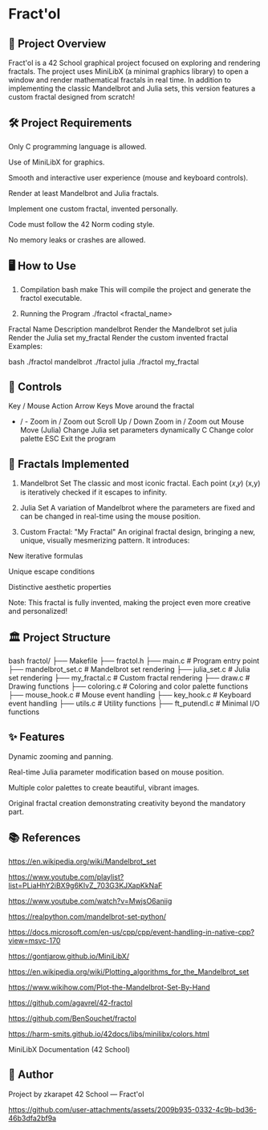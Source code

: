 # Fract'ol

## 📖 Project Overview
Fract'ol is a 42 School graphical project focused on exploring and rendering fractals.
The project uses MiniLibX (a minimal graphics library) to open a window and render mathematical fractals in real time.
In addition to implementing the classic Mandelbrot and Julia sets, this version features a custom fractal designed from scratch!

## 🛠 Project Requirements
Only C programming language is allowed.

Use of MiniLibX for graphics.

Smooth and interactive user experience (mouse and keyboard controls).

Render at least Mandelbrot and Julia fractals.

Implement one custom fractal, invented personally.

Code must follow the 42 Norm coding style.

No memory leaks or crashes are allowed.

## 🖥 How to Use
1. Compilation
bash
make
This will compile the project and generate the fractol executable.

2. Running the Program
./fractol <fractal_name>

Fractal Name	Description
mandelbrot	Render the Mandelbrot set
julia	Render the Julia set
my_fractal	Render the custom invented fractal
Examples:

bash
./fractol mandelbrot
./fractol julia
./fractol my_fractal
## 🧩 Controls

Key / Mouse	Action
Arrow Keys	Move around the fractal
+ / -	Zoom in / Zoom out
Scroll Up / Down	Zoom in / Zoom out
Mouse Move (Julia)	Change Julia set parameters dynamically
C	Change color palette
ESC	Exit the program
## 🧠 Fractals Implemented
1. Mandelbrot Set
The classic and most iconic fractal.
Each point 
(𝑥,𝑦)
(x,y) is iteratively checked if it escapes to infinity.

2. Julia Set
A variation of Mandelbrot where the parameters are fixed and can be changed in real-time using the mouse position.

3. Custom Fractal: "My Fractal"
An original fractal design, bringing a new, unique, visually mesmerizing pattern.
It introduces:

New iterative formulas

Unique escape conditions

Distinctive aesthetic properties

Note:
This fractal is fully invented, making the project even more creative and personalized!

## 🏛 Project Structure
bash
fractol/
├── Makefile
├── fractol.h
├── main.c            # Program entry point
├── mandelbrot_set.c   # Mandelbrot set rendering
├── julia_set.c        # Julia set rendering
├── my_fractal.c       # Custom fractal rendering
├── draw.c             # Drawing functions
├── coloring.c         # Coloring and color palette functions
├── mouse_hook.c       # Mouse event handling
├── key_hook.c         # Keyboard event handling
├── utils.c            # Utility functions
├── ft_putendl.c       # Minimal I/O functions
## ✨ Features
Dynamic zooming and panning.

Real-time Julia parameter modification based on mouse position.

Multiple color palettes to create beautiful, vibrant images.

Original fractal creation demonstrating creativity beyond the mandatory part.

## 📚 References

https://en.wikipedia.org/wiki/Mandelbrot_set

https://www.youtube.com/playlist?list=PLiaHhY2iBX9g6KIvZ_703G3KJXapKkNaF

https://www.youtube.com/watch?v=MwjsO6aniig

https://realpython.com/mandelbrot-set-python/


https://docs.microsoft.com/en-us/cpp/cpp/event-handling-in-native-cpp?view=msvc-170

https://gontjarow.github.io/MiniLibX/

https://en.wikipedia.org/wiki/Plotting_algorithms_for_the_Mandelbrot_set


https://www.wikihow.com/Plot-the-Mandelbrot-Set-By-Hand

https://github.com/agavrel/42-fractol

https://github.com/BenSouchet/fractol

https://harm-smits.github.io/42docs/libs/minilibx/colors.html

MiniLibX Documentation (42 School)

## 🧙 Author
Project by zkarapet
42 School — Fract'ol



https://github.com/user-attachments/assets/2009b935-0332-4c9b-bd36-46b3dfa2bf9a



